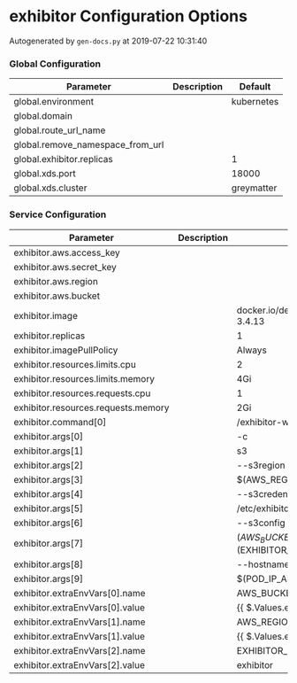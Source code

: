 # exhibitor Configuration Options

Autogenerated by `gen-docs.py` at 2019-07-22 10:31:40

### Global Configuration

|           Parameter            |Description| Default  |
|--------------------------------|-----------|----------|
|global.environment              |           |kubernetes|
|global.domain                   |           |          |
|global.route_url_name           |           |          |
|global.remove_namespace_from_url|           |          |
|global.exhibitor.replicas       |           |         1|
|global.xds.port                 |           |     18000|
|global.xds.cluster              |           |greymatter|

### Service Configuration

|             Parameter             |Description|                  Default                   |
|-----------------------------------|-----------|--------------------------------------------|
|exhibitor.aws.access_key           |           |                                            |
|exhibitor.aws.secret_key           |           |                                            |
|exhibitor.aws.region               |           |                                            |
|exhibitor.aws.bucket               |           |                                            |
|exhibitor.image                    |           |docker.io/deciphernow/exhibitor:1.6.0-3.4.13|
|exhibitor.replicas                 |           |                                           1|
|exhibitor.imagePullPolicy          |           |Always                                      |
|exhibitor.resources.limits.cpu     |           |                                           2|
|exhibitor.resources.limits.memory  |           |4Gi                                         |
|exhibitor.resources.requests.cpu   |           |                                           1|
|exhibitor.resources.requests.memory|           |2Gi                                         |
|exhibitor.command[0]               |           |/exhibitor-wrapper                          |
|exhibitor.args[0]                  |           |-c                                          |
|exhibitor.args[1]                  |           |s3                                          |
|exhibitor.args[2]                  |           |--s3region                                  |
|exhibitor.args[3]                  |           |$(AWS_REGION)                               |
|exhibitor.args[4]                  |           |--s3credentials                             |
|exhibitor.args[5]                  |           |/etc/exhibitor/credentials                  |
|exhibitor.args[6]                  |           |--s3config                                  |
|exhibitor.args[7]                  |           |$(AWS_BUCKET):$(EXHIBITOR_FOLDER)/greymatter|
|exhibitor.args[8]                  |           |--hostname                                  |
|exhibitor.args[9]                  |           |$(POD_IP_ADDRESS)                           |
|exhibitor.extraEnvVars[0].name     |           |AWS_BUCKET                                  |
|exhibitor.extraEnvVars[0].value    |           |{{ $.Values.exhibitor.aws.bucket }}         |
|exhibitor.extraEnvVars[1].name     |           |AWS_REGION                                  |
|exhibitor.extraEnvVars[1].value    |           |{{ $.Values.exhibitor.aws.region }}         |
|exhibitor.extraEnvVars[2].name     |           |EXHIBITOR_FOLDER                            |
|exhibitor.extraEnvVars[2].value    |           |exhibitor                                   |

